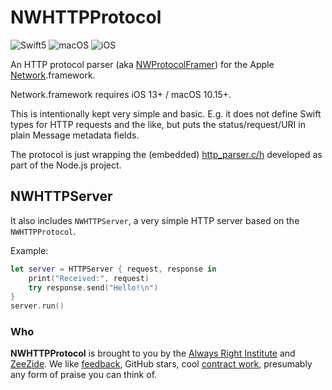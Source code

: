 #  NWHTTPProtocol

![Swift5](https://img.shields.io/badge/swift-5-blue.svg?style=flat)
![macOS](https://img.shields.io/badge/os-macOS-green.svg?style=flat)
![iOS](https://img.shields.io/badge/os-iOS-green.svg?style=flat)

An HTTP protocol parser (aka 
[NWProtocolFramer](https://developer.apple.com/documentation/network/nwprotocolframer))
for the Apple 
[Network](https://developer.apple.com/documentation/network).framework.

Network.framework requires iOS 13+ / macOS 10.15+.

This is intentionally kept very simple and basic. E.g. it does not define
Swift types for HTTP requests and the like, but puts the status/request/URI in plain
Message metadata fields.

The protocol is just wrapping the (embedded) 
[http_parser.c/h](https://github.com/nodejs/http-parser/)
developed as part of the Node.js project.

##  NWHTTPServer

It also includes `NWHTTPServer`, a very simple HTTP server based on
the `NWHTTPProtocol`.

Example:
```swift
let server = HTTPServer { request, response in
    print("Received:", request)
    try response.send("Hello!\n")
}
server.run()
```

### Who

**NWHTTPProtocol** is brought to you by
the
[Always Right Institute](http://www.alwaysrightinstitute.com)
and
[ZeeZide](http://zeezide.de).
We like 
[feedback](https://twitter.com/ar_institute), 
GitHub stars, 
cool [contract work](http://zeezide.com/en/services/services.html),
presumably any form of praise you can think of.
